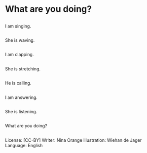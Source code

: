 # What are you doing?

##
I am singing.

##
She is waving.

##
I am clapping.

##
She is stretching.

##
He is calling.

##
I am answering.

##
She is listening.

##
What are you doing?

##
License: [CC-BY]
Writer: Nina Orange
Illustration: Wiehan de Jager
Language: English
